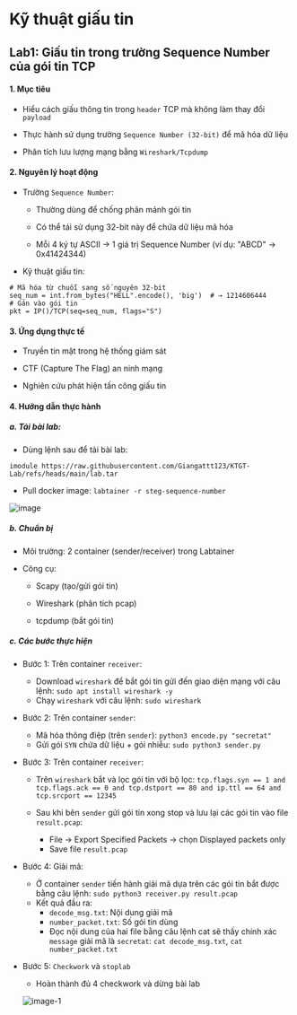 # Kỹ thuật giấu tin
## Lab1: Giấu tin trong trường Sequence Number của gói tin TCP
#### 1. Mục tiêu
- Hiểu cách giấu thông tin trong `header` TCP mà không làm thay đổi `payload`

- Thực hành sử dụng trường `Sequence Number (32-bit)` để mã hóa dữ liệu

- Phân tích lưu lượng mạng bằng `Wireshark/Tcpdump`

#### 2. Nguyên lý hoạt động
- Trường `Sequence Number`:

    - Thường dùng để chống phân mảnh gói tin

    - Có thể tái sử dụng 32-bit này để chứa dữ liệu mã hóa

    - Mỗi 4 ký tự ASCII → 1 giá trị Sequence Number (ví dụ: "ABCD" → 0x41424344)

- Kỹ thuật giấu tin:

```
# Mã hóa từ chuỗi sang số nguyên 32-bit
seq_num = int.from_bytes("HELL".encode(), 'big')  # → 1214606444
# Gán vào gói tin
pkt = IP()/TCP(seq=seq_num, flags="S")
```

#### 3. Ứng dụng thực tế
- Truyền tin mật trong hệ thống giám sát

- CTF (Capture The Flag) an ninh mạng

- Nghiên cứu phát hiện tấn công giấu tin

#### 4. Hướng dẫn thực hành 
##### a. Tải bài lab:
- Dùng lệnh sau để tải bài lab:

```
imodule https://raw.githubusercontent.com/Giangattt123/KTGT-Lab/refs/heads/main/lab.tar
```

- Pull docker image: `labtainer -r steg-sequence-number`

![image]()

##### b. Chuẩn bị
- Môi trường: 2 container (sender/receiver) trong Labtainer

- Công cụ:

    - Scapy (tạo/gửi gói tin)

    - Wireshark (phân tích pcap)

    - tcpdump (bắt gói tin)

##### c. Các bước thực hiện
- Bước 1: Trên container `receiver`:

    - Download `wireshark` để bắt gói tin gửi đến giao diện mạng với câu lệnh: `sudo apt install wireshark -y` 
    - Chạy `wireshark` với câu lệnh: `sudo wireshark`

- Bước 2: Trên container `sender`:

    - Mã hóa thông điệp (trên `sender`): `python3 encode.py "secretat"`
    - Gửi gói `SYN` chứa dữ liệu + gói nhiễu: `sudo python3 sender.py`

- Bước 3: Trên container `receiver`: 

    - Trên `wireshark` bắt và lọc gói tin với bộ lọc: `tcp.flags.syn == 1 and tcp.flags.ack == 0 and tcp.dstport == 80 and ip.ttl == 64 and tcp.srcport == 12345`
    - Sau khi bên `sender` gửi gói tin xong stop và lưu lại các gói tin vào file `result.pcap`:

        - File → Export Specified Packets → chọn Displayed packets only
        - Save file `result.pcap`

- Bước 4: Giải mã:
    - Ở container `sender` tiến hành giải mã dựa trên các gói tin bắt được bằng câu lệnh: `sudo python3 receiver.py result.pcap`
    - Kết quả đầu ra: 
        - `decode_msg.txt`: Nội dung giải mã
        - `number_packet.txt`: Số gói tin dùng
        - Đọc nội dung của hai file bằng câu lệnh cat sẽ thấy chính xác `message` giải mã là `secretat`: `cat decode_msg.txt`, `cat number_packet.txt `

- Bước 5: `Checkwork` và `stoplab`
    - Hoàn thành đủ 4 checkwork và dừng bài lab

    ![image-1]()